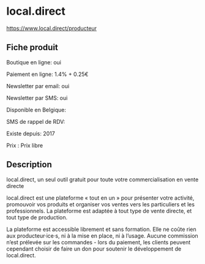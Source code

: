 # local.direct
https://www.local.direct/producteur

## Fiche produit

Boutique en ligne: oui

Paiement en ligne: 1.4% + 0.25€

Newsletter par email: oui

Newsletter par SMS: oui 

Disponible en Belgique:

SMS de rappel de RDV:

Existe depuis: 2017

Prix : Prix libre

## Description

local.direct, un seul outil gratuit pour toute votre commercialisation en vente directe

local.direct est une plateforme « tout en un » pour présenter votre activité, promouvoir vos produits et organiser vos ventes vers les particuliers et les professionnels. La plateforme est adaptée à tout type de vente directe, et tout type de production.

La plateforme est accessible librement et sans formation. Elle ne coûte rien aux producteur·ice·s, ni à la mise en place, ni à l’usage. Aucune commission n’est prélevée sur les commandes - lors du paiement, les clients peuvent cependant choisir de faire un don pour soutenir le développement de local.direct. 